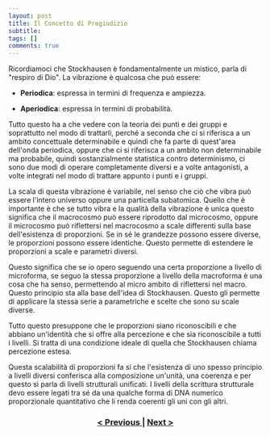 ```yaml
---
layout: post
title: Il Concetto di Pregiudizio
subtitle:
tags: []
comments: true
---
```

Ricordiamoci che Stockhausen è fondamentalmente un mistico, parla di "respiro di Dio". La vibrazione è qualcosa che può essere:

- **Periodica**: espressa in termini di frequenza e ampiezza.

- **Aperiodica**: espressa in termini di probabilità.

Tutto questo ha a che vedere con la teoria dei punti e dei gruppi e soprattutto nel modo di trattarli, perché a seconda che ci si riferisca a un ambito concettuale determinabile e quindi che fa parte di quest'area dell'onda periodica, oppure che ci si riferisca a un ambito non determinabile ma probabile, quindi sostanzialmente statistica contro determinismo, ci sono due modi di operare completamente diversi e a volte antagonisti, a volte integrati nel modo di trattare appunto i punti e i gruppi.

La scala di questa vibrazione è variabile, nel senso che ciò che vibra può essere l'intero universo oppure una particella subatomica. Quello che è importante è che se tutto vibra e la qualità della vibrazione è unica questo significa che il macrocosmo può essere riprodotto dal microcosmo, oppure il microcosmo può riflettersi nel macrocosmo a scale differenti sulla base dell'esistenza di proporzioni. Se in sé le grandezze possono essere diverse, le proporzioni possono essere identiche. Questo permette di estendere le proporzioni a scale e parametri diversi.

Questo significa che se io opero seguendo una certa proporzione a livello di microforma, se seguo la stessa proporzione a livello della macroforma è una cosa che ha senso, permettendo al micro ambito di riflettersi nel macro. Questo principio sta alla base dell'idea di Stockhausen. Questo gli permette di applicare la stessa serie a parametriche e scelte che sono su scale diverse.

Tutto questo presuppone che le proporzioni siano riconoscibili e che abbiano un'identità che si offre alla percezione e che sia riconoscibile a tutti i livelli. Si tratta di una condizione ideale di quella che Stockhausen chiama percezione estesa.

Questa scalabilità di proporzioni fa si che l'esistenza di uno spesso principio a livelli diversi conferisca alla composizione un'unità, una coerenza e per questo si parla di livelli strutturali unificati. I livelli della scrittura strutturale devo essere legati tra sé da una qualche forma di DNA numerico proporzionale quantitativo che li renda coerenti gli uni con gli altri.


<h3 style="text-align:center">
<a href="https://velitch.github.io/velitch/2021-11-02-03_02_valori/">< Previous </a>
|
<a href="https://velitch.github.io/velitch/2021-11-02-04_02_continuum/">Next ></a>
</h3>
